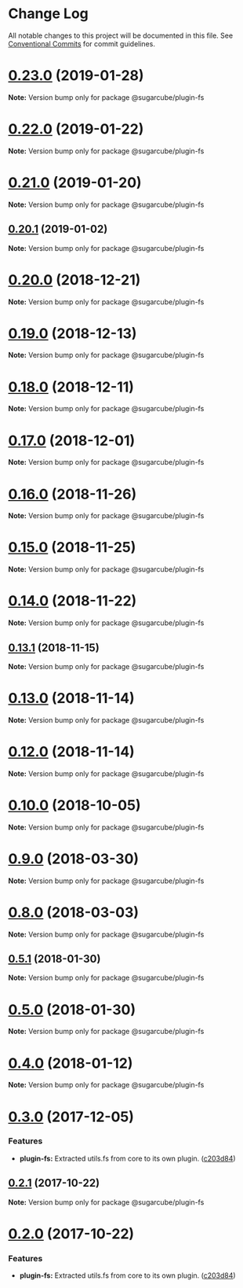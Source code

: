 # Change Log

All notable changes to this project will be documented in this file.
See [Conventional Commits](https://conventionalcommits.org) for commit guidelines.

# [0.23.0](https://github.com/critocrito/sugarcube/tree/master/packages/plugin-fs/compare/v0.22.0...v0.23.0) (2019-01-28)

**Note:** Version bump only for package @sugarcube/plugin-fs





# [0.22.0](https://github.com/critocrito/sugarcube/tree/master/packages/plugin-fs/compare/v0.21.0...v0.22.0) (2019-01-22)

**Note:** Version bump only for package @sugarcube/plugin-fs





# [0.21.0](https://github.com/critocrito/sugarcube/tree/master/packages/plugin-fs/compare/v0.20.1...v0.21.0) (2019-01-20)

**Note:** Version bump only for package @sugarcube/plugin-fs





## [0.20.1](https://github.com/critocrito/sugarcube/tree/master/packages/plugin-fs/compare/v0.20.0...v0.20.1) (2019-01-02)

**Note:** Version bump only for package @sugarcube/plugin-fs





# [0.20.0](https://github.com/critocrito/sugarcube/tree/master/packages/plugin-fs/compare/v0.19.3...v0.20.0) (2018-12-21)

**Note:** Version bump only for package @sugarcube/plugin-fs





# [0.19.0](https://github.com/critocrito/sugarcube/tree/master/packages/plugin-fs/compare/v0.18.0...v0.19.0) (2018-12-13)

**Note:** Version bump only for package @sugarcube/plugin-fs





# [0.18.0](https://github.com/critocrito/sugarcube/tree/master/packages/plugin-fs/compare/v0.17.0...v0.18.0) (2018-12-11)

**Note:** Version bump only for package @sugarcube/plugin-fs





# [0.17.0](https://github.com/critocrito/sugarcube/tree/master/packages/plugin-fs/compare/v0.16.0...v0.17.0) (2018-12-01)

**Note:** Version bump only for package @sugarcube/plugin-fs





# [0.16.0](https://github.com/critocrito/sugarcube/tree/master/packages/plugin-fs/compare/v0.15.0...v0.16.0) (2018-11-26)

**Note:** Version bump only for package @sugarcube/plugin-fs





# [0.15.0](https://github.com/critocrito/sugarcube/tree/master/packages/plugin-fs/compare/v0.14.0...v0.15.0) (2018-11-25)

**Note:** Version bump only for package @sugarcube/plugin-fs





# [0.14.0](https://github.com/critocrito/sugarcube/tree/master/packages/plugin-fs/compare/v0.13.2...v0.14.0) (2018-11-22)

**Note:** Version bump only for package @sugarcube/plugin-fs





## [0.13.1](https://github.com/critocrito/sugarcube/tree/master/packages/plugin-fs/compare/v0.13.0...v0.13.1) (2018-11-15)

**Note:** Version bump only for package @sugarcube/plugin-fs





# [0.13.0](https://github.com/critocrito/sugarcube/tree/master/packages/plugin-fs/compare/v0.12.0...v0.13.0) (2018-11-14)

**Note:** Version bump only for package @sugarcube/plugin-fs





# [0.12.0](https://github.com/critocrito/sugarcube/tree/master/packages/plugin-fs/compare/v0.11.0...v0.12.0) (2018-11-14)

**Note:** Version bump only for package @sugarcube/plugin-fs





# [0.10.0](https://github.com/critocrito/sugarcube/tree/master/packages/plugin-fs/compare/v0.9.0...v0.10.0) (2018-10-05)

**Note:** Version bump only for package @sugarcube/plugin-fs





<a name="0.9.0"></a>
# [0.9.0](https://github.com/critocrito/sugarcube/tree/master/packages/plugin-fs/compare/v0.8.0...v0.9.0) (2018-03-30)




**Note:** Version bump only for package @sugarcube/plugin-fs

<a name="0.8.0"></a>
# [0.8.0](https://github.com/critocrito/sugarcube/tree/master/packages/plugin-fs/compare/v0.7.0...v0.8.0) (2018-03-03)




**Note:** Version bump only for package @sugarcube/plugin-fs

<a name="0.5.1"></a>
## [0.5.1](https://github.com/critocrito/sugarcube/tree/master/packages/plugin-fs/compare/v0.5.0...v0.5.1) (2018-01-30)




**Note:** Version bump only for package @sugarcube/plugin-fs

<a name="0.5.0"></a>
# [0.5.0](https://github.com/critocrito/sugarcube/tree/master/packages/plugin-fs/compare/v0.4.0...v0.5.0) (2018-01-30)




**Note:** Version bump only for package @sugarcube/plugin-fs

<a name="0.4.0"></a>
# [0.4.0](https://github.com/critocrito/sugarcube/tree/master/packages/plugin-fs/compare/v0.3.0...v0.4.0) (2018-01-12)




**Note:** Version bump only for package @sugarcube/plugin-fs

<a name="0.3.0"></a>
# [0.3.0](https://github.com/critocrito/sugarcube/tree/master/packages/plugin-fs/compare/v0.1.0...v0.3.0) (2017-12-05)


### Features

* **plugin-fs:** Extracted utils.fs from core to its own plugin. ([c203d84](https://github.com/critocrito/sugarcube/tree/master/packages/plugin-fs/commit/c203d84))




<a name="0.2.1"></a>
## [0.2.1](https://github.com/critocrito/sugarcube/tree/master/packages/plugin-fs/compare/v0.2.0...v0.2.1) (2017-10-22)




**Note:** Version bump only for package @sugarcube/plugin-fs

<a name="0.2.0"></a>
# [0.2.0](https://github.com/critocrito/sugarcube/tree/master/packages/plugin-fs/compare/v0.1.0...v0.2.0) (2017-10-22)


### Features

* **plugin-fs:** Extracted utils.fs from core to its own plugin. ([c203d84](https://github.com/critocrito/sugarcube/tree/master/packages/plugin-fs/commit/c203d84))
